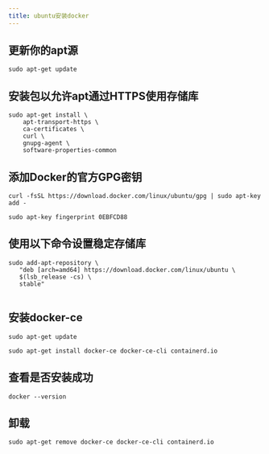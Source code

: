 ```yaml
---
title: ubuntu安装docker
---
```

## 更新你的apt源

 ```
 sudo apt-get update
 ```

## 安装包以允许apt通过HTTPS使用存储库

```
sudo apt-get install \
    apt-transport-https \
    ca-certificates \
    curl \
    gnupg-agent \
    software-properties-common
```



## 添加Docker的官方GPG密钥

```
curl -fsSL https://download.docker.com/linux/ubuntu/gpg | sudo apt-key add -

sudo apt-key fingerprint 0EBFCD88
```



## 使用以下命令设置稳定存储库

```
sudo add-apt-repository \
   "deb [arch=amd64] https://download.docker.com/linux/ubuntu \
   $(lsb_release -cs) \
   stable"


```



## 安装docker-ce

```
sudo apt-get update

sudo apt-get install docker-ce docker-ce-cli containerd.io
```



## 查看是否安装成功

```
docker --version
```



## 卸载

```
sudo apt-get remove docker-ce docker-ce-cli containerd.io
```




